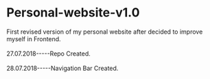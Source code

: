# Personal-website-v1.0

First revised version of my personal website after decided to improve myself in Frontend.
<br><br>
27.07.2018-----Repo Created.
<br><br>
28.07.2018-----Navigation Bar Created.
